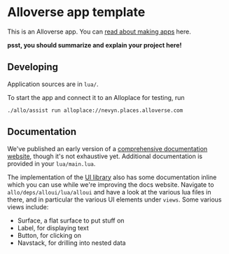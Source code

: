 # Alloverse app template

This is an Alloverse app. You can
[read about making apps](https://docs.alloverse.com/) here.

**psst, you should summarize and explain your project here!**

## Developing

Application sources are in `lua/`.

To start the app and connect it to an Alloplace for testing, run

```
./allo/assist run alloplace://nevyn.places.alloverse.com
```

## Documentation

We've published an early version of a [comprehensive documentation website](https://docs.alloverse.com/), though it's not exhaustive yet. Additional documentation
is provided in your `lua/main.lua`.

The implementation of the [UI library](https://docs.alloverse.com/classes/) also has some documentation inline which you can use while we're
improving the docs website. Navigate to `allo/deps/alloui/lua/alloui` and have a look at the various
lua files in there, and in particular the various UI elements under `views`. Some various views include:

- Surface, a flat surface to put stuff on
- Label, for displaying text
- Button, for clicking on
- Navstack, for drilling into nested data
